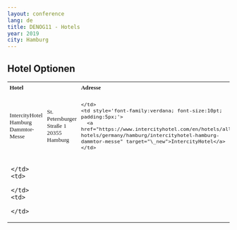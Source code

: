 ```yaml
---
layout: conference
lang: de
title: DENOG11 - Hotels
year: 2019
city: Hamburg
---
```


## Hotel Optionen

<table >
<tr>
  <td style='font-family:verdana; font-size:10pt; padding:5px;'>
    <b>Hotel</b>
  </td>
  <td>

  </td>
  <td style='font-family:verdana; font-size:10pt; padding:5px;'>
    <b>Adresse</b>
  </td>
  <td style='font-family:verdana; font-size:10pt; padding:5px;'>
    <b>Konditionen</b>
  </td>
  <td style='font-family:verdana; font-size:10pt; padding:5px;'>
    <b>Link</b>
  </td>
</tr>
  <tr>
  <td style='font-family:verdana; font-size:10pt; padding:5px;'>
    IntercityHotel Hamburg<br>Dammtor-Messe
    </td>
    <td style='font-family:verdana; font-size:10pt; padding:5px;'>
    St. Petersburger Straße 1<br>
    20355 Hamburg
    </td>
    <td style='font-family:verdana; font-size:10pt; padding:5px;'>

    </td>
    <td style='font-family:verdana; font-size:10pt; padding:5px;'>
      <a href="https://www.intercityhotel.com/en/hotels/all-hotels/germany/hamburg/intercityhotel-hamburg-dammtor-messe" target="\_new">IntercityHotel</a>
    </td>
  </tr>

  <tr>
    <td>

    </td>
    <td>

    </td>
    <td>

    </td>
  </tr>
</table>
